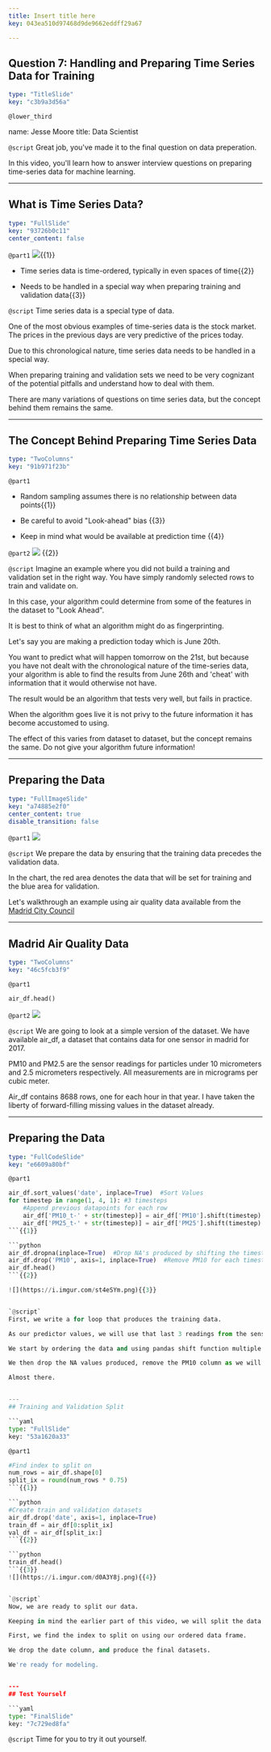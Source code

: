 ```yaml
---
title: Insert title here
key: 043ea510d97468d9de9662eddff29a67

---
```

## Question 7: Handling and Preparing Time Series Data for Training

```yaml
type: "TitleSlide"
key: "c3b9a3d56a"
```

`@lower_third`

name: Jesse Moore
title: Data Scientist


`@script`
Great job, you've made it to the final question on data preperation. 

In this video, you'll learn how to answer interview questions on preparing time-series data for machine learning.


---
## What is Time Series Data?

```yaml
type: "FullSlide"
key: "93726b0c11"
center_content: false
```

`@part1`
![](https://i.imgur.com/lAm3EKQ.png){{1}}

- Time series data is time-ordered, typically in even spaces of time{{2}}

- Needs to be handled in a special way when preparing training and validation data{{3}}


`@script`
Time series data is a special type of data.

One of the most obvious examples of time-series data is the stock market. The prices in the previous days are very predictive of the prices today.

Due to this chronological nature, time series data needs to be handled in a special way. 

When preparing training and validation sets we need to be very cognizant of the potential pitfalls and understand how to deal with them.

There are many variations of questions on time series data, but the concept behind them remains the same.


---
## The Concept Behind Preparing Time Series Data

```yaml
type: "TwoColumns"
key: "91b971f23b"
```

`@part1`
- Random sampling assumes there is no relationship between data points{{1}}

- Be careful to avoid "Look-ahead" bias {{3}}

- Keep in mind what would be available at prediction time {{4}}


`@part2`
![](https://i.imgur.com/ahCOkRA.png) {{2}}


`@script`
Imagine an example where you did not build a training and validation set in the right way. You have simply randomly selected rows to train and validate on.

In this case, your algorithm could determine from some of the features in the dataset to "Look Ahead".

It is best to think of what an algorithm might do as fingerprinting.

Let's say you are making a prediction today which is June 20th. 

You want to predict what will happen tomorrow on the 21st, but because you have not dealt with the chronological nature of the time-series data, your algorithm is able to find the results from June 26th and 'cheat' with information that it would otherwise not have.

The result would be an algorithm that tests very well, but fails in practice. 

When the algorithm goes live it is not privy to the future information it has become accustomed to using. 

The effect of this varies from dataset to dataset, but the concept remains the same. Do not give your algorithm future information!


---
## Preparing the Data

```yaml
type: "FullImageSlide"
key: "a74885e2f0"
center_content: true
disable_transition: false
```

`@part1`
![](https://i.imgur.com/APiGy52.png)


`@script`
We prepare the data by ensuring that the training data precedes the validation data. 

In the chart, the red area denotes the data that will be set for training and the blue area for validation. 

Let's walkthrough an example using air quality data available from the [Madrid City Council](https://www.kaggle.com/decide-soluciones/air-quality-madrid/home)


---
## Madrid Air Quality Data

```yaml
type: "TwoColumns"
key: "46c5fcb3f9"
```

`@part1`
```python
air_df.head()
```


`@part2`
![](https://i.imgur.com/31eQGJ8.png)


`@script`
We are going to look at a simple version of the dataset. We have available air_df, a dataset that contains data for one sensor in madrid for 2017.

PM10 and PM2.5 are the sensor readings for particles under 10 micrometers and 2.5 micrometers respectively. All measurements are in micrograms per cubic meter.

Air_df contains 8688 rows, one for each hour in that year. I have taken the liberty of forward-filling missing values in the dataset already.


---
## Preparing the Data

```yaml
type: "FullCodeSlide"
key: "e6609a80bf"
```

`@part1`
```python
air_df.sort_values('date', inplace=True)  #Sort Values 
for timestep in range(1, 4, 1): #3 timesteps
    #Append previous datapoints for each row
    air_df['PM10_t-' + str(timestep)] = air_df['PM10'].shift(timestep)
    air_df['PM25_t-' + str(timestep)] = air_df['PM25'].shift(timestep)
```{{1}}

```python
air_df.dropna(inplace=True)  #Drop NA's produced by shifting the timesteps
air_df.drop('PM10', axis=1, inplace=True)  #Remove PM10 for each timestep
air_df.head()
```{{2}}

![](https://i.imgur.com/st4eSYm.png){{3}}


`@script`
First, we write a for loop that produces the training data. 

As our predictor values, we will use that last 3 readings from the sensor and we will try to predict PM 2.5 readings (the more dangerous of the two).

We start by ordering the data and using pandas shift function multiple times to build our training dataset. 

We then drop the NA values produced, remove the PM10 column as we will only be predicting PM2.5 values, and take a look at our dataset.

Almost there.


---
## Training and Validation Split

```yaml
type: "FullSlide"
key: "53a1620a33"
```

`@part1`
```python
#Find index to split on
num_rows = air_df.shape[0]
split_ix = round(num_rows * 0.75)
```{{1}}

```python
#Create train and validation datasets
air_df.drop('date', axis=1, inplace=True)
train_df = air_df[0:split_ix]
val_df = air_df[split_ix:]
```{{2}}

```python
train_df.head()
```{{3}}
![](https://i.imgur.com/d0A3Y8j.png){{4}}


`@script`
Now, we are ready to split our data. 

Keeping in mind the earlier part of this video, we will split the data using the ordered Pandas data frame.

First, we find the index to split on using our ordered data frame.

We drop the date column, and produce the final datasets.

We're ready for modeling.


---
## Test Yourself

```yaml
type: "FinalSlide"
key: "7c729ed8fa"
```

`@script`
Time for you to try it out yourself.

